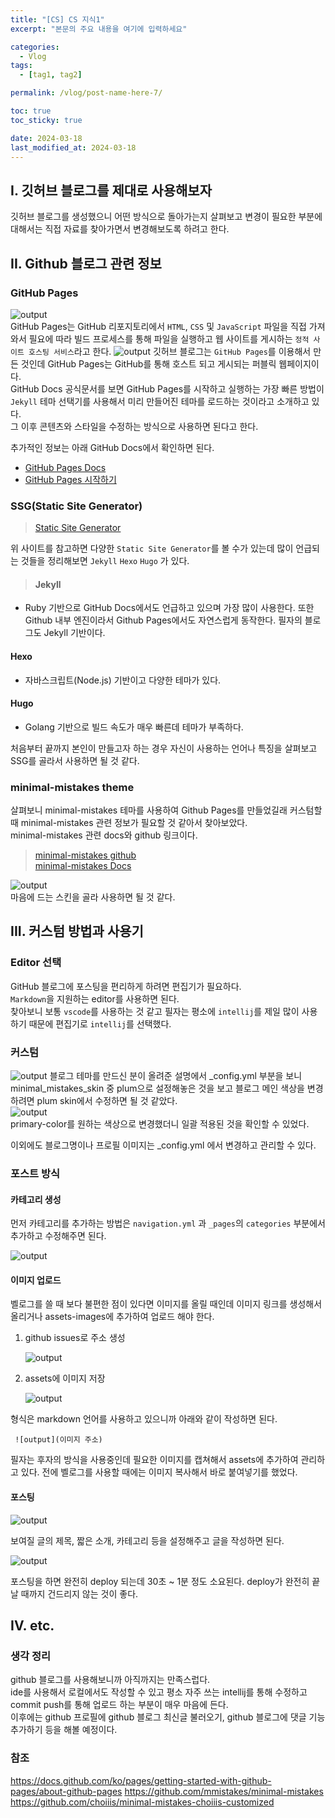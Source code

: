 ```yaml
---
title: "[CS] CS 지식1"
excerpt: "본문의 주요 내용을 여기에 입력하세요"

categories:
  - Vlog
tags:
  - [tag1, tag2]

permalink: /vlog/post-name-here-7/

toc: true
toc_sticky: true

date: 2024-03-18
last_modified_at: 2024-03-18
---
```


## I. 깃허브 블로그를 제대로 사용해보자
깃허브 블로그를 생성했으니 어떤 방식으로 돌아가는지 살펴보고 변경이 필요한 부분에 대해서는 직접 자료를 찾아가면서 변경해보도록 하려고 한다.

## II. Github 블로그 관련 정보

### GitHub Pages
![output](/assets/images/posts_img/etc-cate/gitpages.png)  
GitHub Pages는 GitHub 리포지토리에서 `HTML`, `CSS` 및 `JavaScript` 파일을 직접 가져와서 필요에 따라 빌드 프로세스를 통해 파일을 실행하고 웹 사이트를 게시하는 `정적 사이트 호스팅 서비스`라고 한다.
![output](/assets/images/posts_img/etc-cate/gitpagesdocs.png)
깃허브 블로그는 `GitHub Pages`를 이용해서 만든 것인데 GitHub Pages는 GitHub를 통해 호스트 되고 게시되는 퍼블릭 웹페이지이다.  
GitHub Docs 공식문서를 보면 GitHub Pages를 시작하고 실행하는 가장 빠른 방법이 `Jekyll` 테마 선택기를 사용해서 미리 만들어진 테마를 로드하는 것이라고 소개하고 있다.  
그 이후 콘텐츠와 스타일을 수정하는 방식으로 사용하면 된다고 한다.

추가적인 정보는 아래 GitHub Docs에서 확인하면 된다.
>
* [GitHub Pages Docs](https://docs.github.com/ko/pages/getting-started-with-github-pages/about-github-pages)
* [GitHub Pages 시작하기](https://docs.github.com/ko/pages/quickstart)
  

### SSG(Static Site Generator)  

> [Static Site Generator](https://jamstack.org/generators/)

위 사이트를 참고하면 다양한 `Static Site Generator`를 볼 수가 있는데 많이 언급되는 것들을 정리해보면 `Jekyll` `Hexo` `Hugo` 가 있다.  

>#### Jekyll
- Ruby 기반으로 GitHub Docs에서도 언급하고 있으며 가장 많이 사용한다. 또한 Github 내부 엔진이라서 Github Pages에서도 자연스럽게 동작한다. 필자의 블로그도 Jekyll 기반이다.  
#### Hexo   
- 자바스크립트(Node.js) 기반이고 다양한 테마가 있다.  
#### Hugo  
- Golang 기반으로 빌드 속도가 매우 빠른데 테마가 부족하다.    
  
처음부터 끝까지 본인이 만들고자 하는 경우 자신이 사용하는 언어나 특징을 살펴보고 SSG를 골라서 사용하면 될 것 같다.  

### minimal-mistakes theme  
살펴보니 minimal-mistakes 테마를 사용하여 Github Pages를 만들었길래 커스텀할 때 minimal-mistakes 관련 정보가 필요할 것 같아서 찾아보았다.  
minimal-mistakes 관련 docs와 github 링크이다.
>[minimal-mistakes github](https://github.com/mmistakes/minimal-mistakes)  
> [minimal-mistakes Docs](https://mmistakes.github.io/minimal-mistakes/docs/quick-start-guide/)

![output](/assets/images/posts_img/etc-cate/minimal.png)   
마음에 드는 스킨을 골라 사용하면 될 것 같다.  

## III. 커스텀 방법과 사용기  
### Editor 선택  
GitHub 블로그에 포스팅을 편리하게 하려면 편집기가 필요하다.  
`Markdown`을 지원하는 editor를 사용하면 된다.  
찾아보니 보통 `vscode`를 사용하는 것 같고 필자는 평소에 `intellij`를 제일 많이 사용하기 때문에 편집기로 `intellij`를 선택했다.  

### 커스텀  
![output](/assets/images/posts_img/etc-cate/plum.png)
블로그 테마를 만드신 분이 올려준 설명에서 _config.yml 부분을 보니 minimal_mistakes_skin 중 plum으로 설정해놓은 것을 보고 블로그 메인 색상을 변경하려면 plum skin에서 수정하면 될 것 같았다.  
![output](/assets/images/posts_img/etc-cate/plum2.png)  
primary-color를 원하는 색상으로 변경했더니 일괄 적용된 것을 확인할 수 있었다.  
  
이외에도 블로그명이나 프로필 이미지는 _config.yml 에서 변경하고 관리할 수 있다.  

### 포스트 방식  
#### 카테고리 생성
먼저 카테고리를 추가하는 방법은 `navigation.yml` 과 `_pages`의 `categories` 부분에서 추가하고 수정해주면 된다.  

![output](/assets/images/posts_img/etc-cate/cate.png)   

#### 이미지 업로드 
벨로그를 쓸 때 보다 불편한 점이 있다면 이미지를 올릴 때인데 이미지 링크를 생성해서 올리거나 assets-images에 추가하여 업로드 해야 한다.  
1. github issues로 주소 생성  

   ![output](/assets/images/posts_img/etc-cate/issue.png)
2. assets에 이미지 저장  

   ![output](/assets/images/posts_img/etc-cate/image.png)
  
형식은 markdown 언어를 사용하고 있으니까 아래와 같이 작성하면 된다.  

``` ![output](이미지 주소)```  
  
필자는 후자의 방식을 사용중인데 필요한 이미지를 캡쳐해서 assets에 추가하여 관리하고 있다. 전에 벨로그를 사용할 때에는 이미지 복사해서 바로 붙여넣기를 했었다.
#### 포스팅  

![output](/assets/images/posts_img/etc-cate/post.png)  

보여질 글의 제목, 짧은 소개, 카테고리 등을 설정해주고 글을 작성하면 된다.  

![output](/assets/images/posts_img/etc-cate/deploy.png)  

포스팅을 하면 완전히 deploy 되는데 30초 ~ 1분 정도 소요된다. deploy가 완전히 끝날 때까지 건드리지 않는 것이 좋다.


## IV. etc.
### 생각 정리  
github 블로그를 사용해보니까 아직까지는 만족스럽다.  
ide를 사용해서 로컬에서도 작성할 수 있고 평소 자주 쓰는 intellij를 통해 수정하고 commit push를 통해 업로드 하는 부분이 매우 마음에 든다.  
이후에는 github 프로필에 github 블로그 최신글 불러오기, github 블로그에 댓글 기능 추가하기 등을 해볼 예정이다.


### 참조
https://docs.github.com/ko/pages/getting-started-with-github-pages/about-github-pages
https://github.com/mmistakes/minimal-mistakes
https://github.com/choiiis/minimal-mistakes-choiiis-customized

